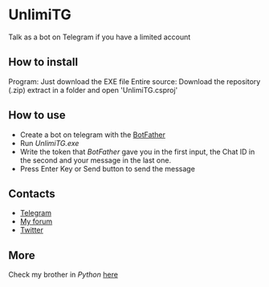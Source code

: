# UnlimiTG
Talk as a bot on Telegram if you have a limited account

## How to install
Program: Just download the EXE file
Entire source: Download the repository (.zip) extract in a folder and open 'UnlimiTG.csproj'

## How to use
* Create a bot on telegram with the [BotFather](http://telegram.me/botfather)
* Run *UnlimiTG.exe*
* Write the token that *BotFather* gave you in the first input, the Chat ID in the second and your message in the last one.
* Press Enter Key or Send button to send the message

## Contacts
* [Telegram](http://telegram.me/dratin)
* [My forum](http://holeboards.eu)
* [Twitter](http://twitter.com/ceaec)

## More

Check my brother in *Python* [here](https://github.com/GooogIe/UnlimitMe)
